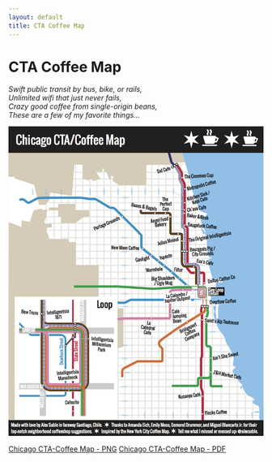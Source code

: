 ```yaml
---
layout: default
title: CTA Coffee Map
---
```

CTA Coffee Map
================================

_Swift public transit by bus, bike, or rails,_  
_Unlimited wifi that just never fails,_  
_Crazy good coffee from single-origin beans,_    
_These are a few of my favorite things&hellip;_ 
  

      

<img src='/assets/images/cta-coffee-map.png' width='800px'>


<a href="/assets/images/cta-coffee-map.png">Chicago CTA-Coffee Map - PNG</a>
<a href="/assets/cta-coffee-map.pdf">Chicago CTA-Coffee Map - PDF</a>